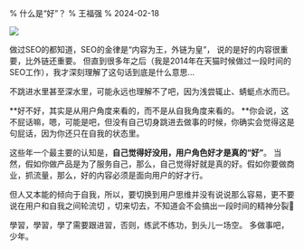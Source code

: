 % 什么是“好”？
% 王福强
% 2024-02-18

![](https://images.afoo.me/file/d51ba10e557b7e44c5bf4.png)

做过SEO的都知道，SEO的金律是“内容为王，外链为皇”， 说的是好的内容很重要，比外链还重要。 但直到很多年之后（我是2014年在天猫时候做过一段时间的SEO工作），我才深刻理解了这句话到底是什么意思...

不跳进水里甚至深水里，可能永远也理解不了吧，因为浅尝辄止、蜻蜓点水而已。

**好不好，其实是从用户角度来看的，而不是从自我角度来看的。 **你会说，这不屁话嘛，嗯，可能是吧，但没有自己切身跳进去做事的时候，你确实会觉得这是句屁话，因为你还只在自我的状态里。

这些年一个最主要的认知是，**自己觉得好没用，用户角色好才是真的“好”**。 当然，假如你做产品是为了服务自己，那么，自己觉得好就是真的好。假如你要做商业，抓流量，那么，好的内容必须是面向用户的好才行。

但人又本能的倾向于自我，所以，要切换到用户思维并没有说说那么容易，更不要说在用户和自我之间轮流切 ，切来切去，不知道会不会搞出一段时间的精神分裂🤣

學習，學習，學了需要跟进習，否则，练武不练功，到头儿一场空。 多做事吧，少年。






